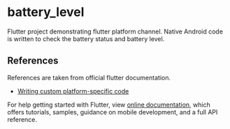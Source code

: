# battery_level

Flutter project demonstrating flutter platform channel.
Native Android code is written to check the battery status and battery level.

## References

References are taken from official flutter documentation.

- [Writing custom platform-specific code](https://https://docs.flutter.dev/development/platform-integration/platform-channels?tab=android-channel-kotlin-tab)

For help getting started with Flutter, view
[online documentation](https://flutter.dev/docs), which offers tutorials,
samples, guidance on mobile development, and a full API reference.
